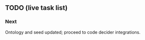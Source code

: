 ## TODO (live task list)


### Next
Ontology and seed updated; proceed to code decider integrations.